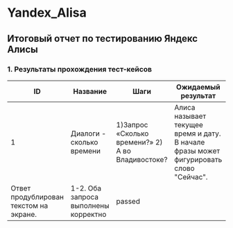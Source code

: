 # Yandex_Alisa
## Итоговый отчет по тестированию Яндекс Алисы

### 1. Результаты прохождения тест-кейсов

| ID | Название | Шаги | Ожидаемый результат | Фактический результат | Статус |
|----|----------|------|---------------------|-----------------------|--------|
| 1 | Диалоги - сколько времени | 1)Запрос «Сколько времени?» 2) А во Владивостоке?| Алиса называет текущее время и дату. В начале фразы может фигурировать слово "Сейчас".
Ответ продублирован текстом на экране. | 1-2. Оба запроса выполнены корректно | passed |
